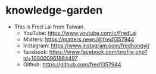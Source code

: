 # knowledge-garden

- This is Fred Lai from Taiwan.
  - YouTube: https://www.youtube.com/c/FredLai
  - Matters: https://matters.news/@fred1357944
  - Instagram: https://www.instagram.com/fredhongyi/
  - facebook: https://www.facebook.com/profile.php?id=100000961884497
  - Github: https://github.com/fred1357944


